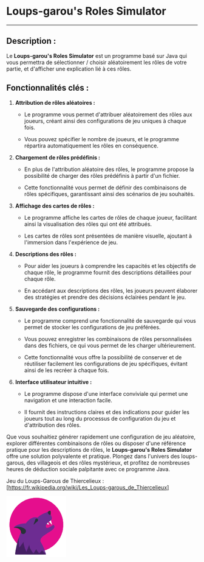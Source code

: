 # Loups-garou's Roles Simulator

------

## Description :
Le __Loups-garou's Roles Simulator__ est un programme basé sur Java qui vous permettra
de sélectionner / choisir aléatoirement les rôles de votre partie, et d'afficher
une explication lié à ces rôles.

## Fonctionnalités clés :

1. __Attribution de rôles aléatoires :__

    * Le programme vous permet d'attribuer aléatoirement des rôles aux joueurs, créant ainsi des configurations de jeu uniques à chaque fois.

    * Vous pouvez spécifier le nombre de joueurs, et le programme répartira automatiquement les rôles en conséquence.


2. __Chargement de rôles prédéfinis :__

    * En plus de l'attribution aléatoire des rôles, le programme propose la possibilité de charger des rôles prédéfinis à partir d'un fichier.

    * Cette fonctionnalité vous permet de définir des combinaisons de rôles spécifiques, garantissant ainsi des scénarios de jeu souhaités.


3. __Affichage des cartes de rôles :__

    * Le programme affiche les cartes de rôles de chaque joueur, facilitant ainsi la visualisation des rôles qui ont été attribués.

    * Les cartes de rôles sont présentées de manière visuelle, ajoutant à l'immersion dans l'expérience de jeu.


4. __Descriptions des rôles :__

    * Pour aider les joueurs à comprendre les capacités et les objectifs de chaque rôle, le programme fournit des descriptions détaillées pour chaque rôle.

    * En accédant aux descriptions des rôles, les joueurs peuvent élaborer des stratégies et prendre des décisions éclairées pendant le jeu.


5. __Sauvegarde des configurations :__

    * Le programme comprend une fonctionnalité de sauvegarde qui vous permet de stocker les configurations de jeu préférées.

    * Vous pouvez enregistrer les combinaisons de rôles personnalisées dans des fichiers, ce qui vous permet de les charger ultérieurement.

    * Cette fonctionnalité vous offre la possibilité de conserver et de réutiliser facilement les configurations de jeu spécifiques, évitant ainsi de les recréer à chaque fois.

6. __Interface utilisateur intuitive :__

    * Le programme dispose d'une interface conviviale qui permet une navigation et une interaction facile.

    * Il fournit des instructions claires et des indications pour guider les joueurs tout au long du processus de configuration du jeu et d'attribution des rôles.

Que vous souhaitiez générer rapidement une configuration de jeu aléatoire, explorer différentes combinaisons de rôles ou disposer d'une référence pratique pour les descriptions de rôles, le __Loups-garou's Roles Simulator__ offre une solution polyvalente et pratique. Plongez dans l'univers des loups-garous, des villageois et des rôles mystérieux, et profitez de nombreuses heures de déduction sociale palpitante avec ce programme Java.

Jeu du Loups-Garous de Thiercelieux : [https://fr.wikipedia.org/wiki/Les_Loups-garous_de_Thiercelieux]

![alt text](https://github.com/Morg9864/Les-Loups-Garou-De-Thiercelieux/blob/main/images/icone.png?raw=true)